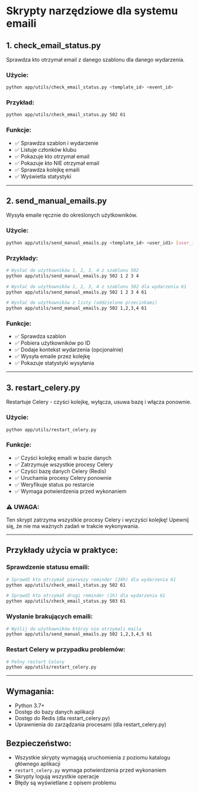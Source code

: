 # Skrypty narzędziowe dla systemu emaili

## 1. check_email_status.py
Sprawdza kto otrzymał email z danego szablonu dla danego wydarzenia.

### Użycie:
```bash
python app/utils/check_email_status.py <template_id> <event_id>
```

### Przykład:
```bash
python app/utils/check_email_status.py 502 61
```

### Funkcje:
- ✅ Sprawdza szablon i wydarzenie
- ✅ Listuje członków klubu
- ✅ Pokazuje kto otrzymał email
- ✅ Pokazuje kto NIE otrzymał email
- ✅ Sprawdza kolejkę emaili
- ✅ Wyświetla statystyki

---

## 2. send_manual_emails.py
Wysyła emaile ręcznie do określonych użytkowników.

### Użycie:
```bash
python app/utils/send_manual_emails.py <template_id> <user_id1> [user_id2] ... [event_id]
```

### Przykłady:
```bash
# Wysłać do użytkowników 1, 2, 3, 4 z szablonu 502
python app/utils/send_manual_emails.py 502 1 2 3 4

# Wysłać do użytkowników 1, 2, 3, 4 z szablonu 502 dla wydarzenia 61
python app/utils/send_manual_emails.py 502 1 2 3 4 61

# Wysłać do użytkowników z listy (oddzielone przecinkami)
python app/utils/send_manual_emails.py 502 1,2,3,4 61
```

### Funkcje:
- ✅ Sprawdza szablon
- ✅ Pobiera użytkowników po ID
- ✅ Dodaje kontekst wydarzenia (opcjonalnie)
- ✅ Wysyła emaile przez kolejkę
- ✅ Pokazuje statystyki wysyłania

---

## 3. restart_celery.py
Restartuje Celery - czyści kolejkę, wyłącza, usuwa bazę i włącza ponownie.

### Użycie:
```bash
python app/utils/restart_celery.py
```

### Funkcje:
- ✅ Czyści kolejkę emaili w bazie danych
- ✅ Zatrzymuje wszystkie procesy Celery
- ✅ Czyści bazę danych Celery (Redis)
- ✅ Uruchamia procesy Celery ponownie
- ✅ Weryfikuje status po restarcie
- ✅ Wymaga potwierdzenia przed wykonaniem

### ⚠️ UWAGA:
Ten skrypt zatrzyma wszystkie procesy Celery i wyczyści kolejkę!
Upewnij się, że nie ma ważnych zadań w trakcie wykonywania.

---

## Przykłady użycia w praktyce:

### Sprawdzenie statusu emaili:
```bash
# Sprawdź kto otrzymał pierwszy reminder (24h) dla wydarzenia 61
python app/utils/check_email_status.py 502 61

# Sprawdź kto otrzymał drugi reminder (1h) dla wydarzenia 61
python app/utils/check_email_status.py 503 61
```

### Wysłanie brakujących emaili:
```bash
# Wyślij do użytkowników którzy nie otrzymali maila
python app/utils/send_manual_emails.py 502 1,2,3,4,5 61
```

### Restart Celery w przypadku problemów:
```bash
# Pełny restart Celery
python app/utils/restart_celery.py
```

---

## Wymagania:
- Python 3.7+
- Dostęp do bazy danych aplikacji
- Dostęp do Redis (dla restart_celery.py)
- Uprawnienia do zarządzania procesami (dla restart_celery.py)

## Bezpieczeństwo:
- Wszystkie skrypty wymagają uruchomienia z poziomu katalogu głównego aplikacji
- `restart_celery.py` wymaga potwierdzenia przed wykonaniem
- Skrypty logują wszystkie operacje
- Błędy są wyświetlane z opisem problemu
